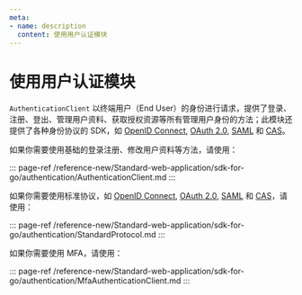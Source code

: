 ```yaml
---
meta:
- name: description
  content: 使用用户认证模块
---
```


# 使用用户认证模块

<LastUpdated/>


`AuthenticationClient` 以终端用户（End User）的身份进行请求，提供了登录、注册、登出、管理用户资料、获取授权资源等所有管理用户身份的方法；此模块还提供了各种身份协议的 SDK，如 [OpenID Connect](/guides/federation/oidc.md), [OAuth 2.0](/guides/federation/oauth.md), [SAML](/guides/federation/saml.md) 和 [CAS](/guides/federation/cas.md)。

如果你需要使用基础的登录注册、修改用户资料等方法，请使用：

::: page-ref /reference-new/Standard-web-application/sdk-for-go/authentication/AuthenticationClient.md
:::

如果你需要使用标准协议，如 [OpenID Connect](/guides/federation/oidc.md), [OAuth 2.0](/guides/federation/oauth.md), [SAML](/guides/federation/saml.md) 和 [CAS](/guides/federation/cas.md)，请使用：

::: page-ref /reference-new/Standard-web-application/sdk-for-go/authentication/StandardProtocol.md
:::

如果你需要使用 MFA，请使用：

::: page-ref /reference-new/Standard-web-application/sdk-for-go/authentication/MfaAuthenticationClient.md
:::
